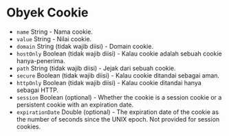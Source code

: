 # Obyek Cookie

* `name` String - Nama cookie.
* `value` String - Nilai cookie.
* `domain` String (tidak wajib diisi) - Domain cookie.
* `hostOnly` Boolean (tidak wajib diisi) - Kalau cookie adalah sebuah cookie hanya-penerima.
* `path` String (tidak wajib diisi) - Jejak dari sebuah cookie.
* `secure` Boolean (tidak wajib diisi) - Kalau cookie ditandai sebagai aman.
* `httpOnly` Boolean (tidak wajib diisi) - Kalau cookie ditandai hanya sebagai HTTP.
* `session` Boolean (optional) - Whether the cookie is a session cookie or a persistent cookie with an expiration date.
* `expirationDate` Double (optional) - The expiration date of the cookie as the number of seconds since the UNIX epoch. Not provided for session cookies.